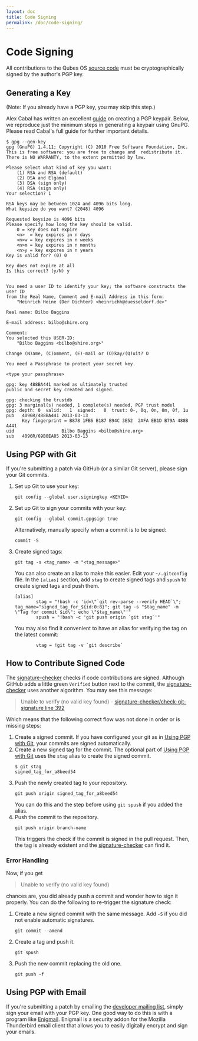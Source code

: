 ```yaml
---
layout: doc
title: Code Signing
permalink: /doc/code-signing/
---
```


Code Signing
============

All contributions to the Qubes OS [source code] must be cryptographically signed by the author's PGP key.


Generating a Key
----------------

(Note: If you already have a PGP key, you may skip this step.)

Alex Cabal has written an excellent [guide] on creating a PGP keypair.
Below, we reproduce just the minimum steps in generating a keypair using GnuPG.
Please read Cabal's full guide for further important details.

~~~
$ gpg --gen-key
gpg (GnuPG) 1.4.11; Copyright (C) 2010 Free Software Foundation, Inc.
This is free software: you are free to change and  redistribute it.
There is NO WARRANTY, to the extent permitted by law.

Please select what kind of key you want:
    (1) RSA and RSA (default)
    (2) DSA and Elgamal
    (3) DSA (sign only)
    (4) RSA (sign only)
Your selection? 1

RSA keys may be between 1024 and 4096 bits long.
What keysize do you want? (2048) 4096

Requested keysize is 4096 bits
Please specify how long the key should be valid.
    0 = key does not expire
    <n>  = key expires in n days
    <n>w = key expires in n weeks
    <n>m = key expires in n months
    <n>y = key expires in n years
Key is valid for? (0) 0

Key does not expire at all
Is this correct? (y/N) y


You need a user ID to identify your key; the software constructs the user ID
from the Real Name, Comment and E-mail Address in this form:
    "Heinrich Heine (Der Dichter) <heinrichh@duesseldorf.de>"

Real name: Bilbo Baggins

E-mail address: bilbo@shire.org

Comment: 
You selected this USER-ID:
    "Bilbo Baggins <bilbo@shire.org>"

Change (N)ame, (C)omment, (E)-mail or (O)kay/(Q)uit? O

You need a Passphrase to protect your secret key.

<type your passphrase>

gpg: key 488BA441 marked as ultimately trusted
public and secret key created and signed.

gpg: checking the trustdb
gpg: 3 marginal(s) needed, 1 complete(s) needed, PGP trust model
gpg: depth: 0  valid:   1  signed:   0  trust: 0-, 0q, 0n, 0m, 0f, 1u
pub   4096R/488BA441 2013-03-13
      Key fingerprint = B878 1FB6 B187 B94C 3E52  2AFA EB1D B79A 488B A441
uid                  Bilbo Baggins <bilbo@shire.org>
sub   4096R/69B0EA85 2013-03-13
~~~


Using PGP with Git
------------------
[Using PGP with Git]: #using-pgp-with-git

If you're submitting a patch via GitHub (or a similar Git server), please sign
your Git commits.

1. Set up Git to use your key:

   ~~~
   git config --global user.signingkey <KEYID>
   ~~~

2. Set up Git to sign your commits with your key:

   ~~~
   git config --global commit.gpgsign true
   ~~~

   Alternatively, manually specify when a commit is to be signed:

   ~~~
   commit -S
   ~~~

3. Create signed tags:

   ~~~
   git tag -s <tag_name> -m "<tag_message>"
   ~~~

   You can also create an alias to make this easier.
   Edit your `~/.gitconfig` file.
   In the `[alias]` section, add `stag` to create signed tags and `spush` to create signed tags and push them.

   ~~~
   [alias]
           stag = "!bash -c 'id=\"`git rev-parse --verify HEAD`\"; tag_name="signed_tag_for_${id:0:8}"; git tag -s "$tag_name" -m \"Tag for commit $id\"; echo \"$tag_name\"'"
           spush = "!bash -c 'git push origin `git stag`'"
   ~~~

   You may also find it convenient to have an alias for verifying the tag on the
   latest commit:

   ~~~
           vtag = !git tag -v `git describe`
   ~~~

How to Contribute Signed Code
-----------------------------

The [signature-checker] checks if code contributions are signed.
Although GitHub adds a little green `Verified` button next to the commit, the [signature-checker] uses another algorithm.
You may see this message:

> Unable to verify (no valid key found) - [signature-checker/check-git-signature line 392](https://github.com/marmarek/signature-checker/blob/d143b8f2b4da828a9a93b91eb972dddb7e28b4f0/check-git-signature#L392)

Which means that the following correct flow was not done in order or is missing steps:

1. Create a signed commit.
   If you have configured your git as in [Using PGP with Git], your commits are signed automatically.
2. Create a new signed tag for the commit.
   The optional part of [Using PGP with Git] uses the `stag` alias to create the signed commit.
   ```
   $ git stag
   signed_tag_for_a8beed54
   ```
3. Push the newly created tag to your repository.
   ```
   git push origin signed_tag_for_a8beed54
   ```
   You can do this and the step before using `git spush` if you added the alias.
4. Push the commit to the repository.
   ```
   git push origin branch-name
   ```
   This triggers the check if the commit is signed in the pull request.
   Then, the tag is already existent and the [signature-checker] can find it.

### Error Handling

Now, if you get

> Unable to verify (no valid key found)

chances are, you did already push a commit and wonder how to sign it properly.
You can do the following to re-trigger the signature check:

1. Create a new signed commit with the same message. Add `-S` if you did not enable automatic signatures.
   ```
   git commit --amend
   ```
2. Create a tag and push it.
   ```
   git spush
   ```
4. Push the new commit replacing the old one.
   ```
   git push -f
   ```

[signature-checker]: https://github.com/marmarek/signature-checker

Using PGP with Email
--------------------

If you're submitting a patch by emailing the [developer mailing list], simply sign your email with your PGP key. 
One good way to do this is with a program like [Enigmail]. 
Enigmail is a security addon for the Mozilla Thunderbird email client that allows you to easily digitally encrypt and sign your emails.


[guide]: https://alexcabal.com/creating-the-perfect-gpg-keypair/
[source code]: /doc/source-code/
[developer mailing list]: /support/#qubes-devel
[Enigmail]: https://www.enigmail.net/

